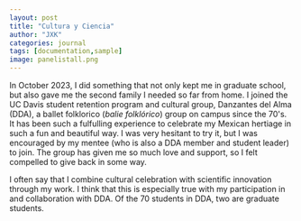 ```yaml
---
layout: post
title: "Cultura y Ciencia"
author: "JXK"
categories: journal
tags: [documentation,sample]
image: panelistall.png
---
```


In October 2023, I did something that not only kept me in graduate school, but also gave me the second family I needed so far from home. I joined the UC Davis student retention program and cultural group, Danzantes del Alma (DDA), a ballet folklorico (<i>balie folklórico</i>) group on campus since the 70's. It has been such a fulfulling experience to celebrate my Mexican hertiage in such a fun and beautiful way. I was very hesitant to try it, but I was encouraged by my mentee (who is also a DDA member and student leader) to join. The group has given me so much love and support, so I felt compelled to give back in some way.
<p></p>
<p></p>I often say that I combine cultural celebration with scientific innovation through my work. I think that this is especially true with my participation in and collaboration with DDA. Of the 70 students in DDA, two are graduate students. 
